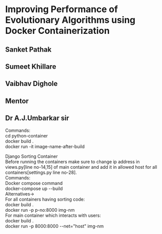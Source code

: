 # Improving Performance of Evolutionary Algorithms using Docker Containerization
## Sanket Pathak<br/>
## Sumeet Khillare<br/>
## Vaibhav Dighole<br/>

## Mentor
## Dr A.J.Umbarkar sir<br/>
Commands:<br/>
cd python-container<br/>
docker build .<br/>
docker run -it image-name-after-build<br/>

Django Sorting Container <br/>
Before running the containers make sure to change ip address in views.py[line no-14,15] of main container and add it in allowed host for all containers[settings.py line no-28].<br/>
Commands:<br/>
Docker compose command<br/>
docker-compose up --build<br/>
Alternatives-><br/>
For all containers having sorting code:<br/>
docker build .<br/>
docker run -p p-no:8000 img-nm<br/>
For main container which interacts with users:<br/>
docker build .<br/>
docker run -p 8000:8000 --net="host" img-nm<br/>
